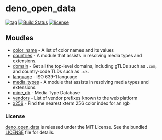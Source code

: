 # deno_open_data

[![tag](https://img.shields.io/github/release/justjavac/deno_open_data)](https://github.com/justjavac/deno_open_data/releases)
[![Build Status](https://github.com/justjavac/deno_open_data/workflows/ci/badge.svg?branch=master)](https://github.com/justjavac/deno_open_data/actions)
[![license](https://img.shields.io/github/license/justjavac/deno_open_data)](https://github.com/justjavac/deno_open_data/blob/master/LICENSE)

## Moudles

- [color_name](https://github.com/justjavac/deno_color_name) - A list of color names and its values
- [countries](https://github.com/michael-spengler/countries) - A module that assists in resolving media types and extensions.
- [domain](https://github.com/justjavac/deno_domain) - Get all the top-level domains, including gTLDs such as `.com`, and country-code TLDs such as `.uk`.
- [language](https://github.com/justjavac/deno_language) - ISO 639-1 language
- [media_types](https://github.com/oakserver/media_types) - A module that assists in resolving media types and extensions.
- [mine_db](https://github.com/alirealasad/mime_db) - Media Type Database
- [vendors](https://github.com/justjavac/deno-vendors) - List of vendor prefixes known to the web platform
- [x256](https://github.com/justjavac/deno_x256) - Find the nearest xterm 256 color index for an rgb

### License

[deno_open_data](https://github.com/justjavac/deno_open_data) is released under the MIT License. See the bundled [LICENSE](./LICENSE) file for details.
